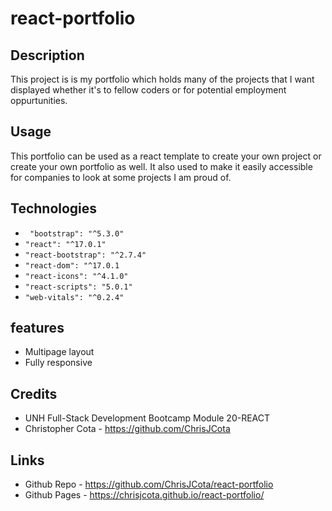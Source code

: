 # react-portfolio

## Description
This project is is my portfolio which holds many of the projects
that I want displayed whether it's to fellow coders or for potential employment oppurtunities.

## Usage
This portfolio can be used as a react template to create your own project or create your own portfolio as well. 
It also used to make it easily accessible for companies to look at some projects I am proud of. 

## Technologies
* ` "bootstrap": "^5.3.0"`
* `"react": "^17.0.1"`
* `"react-bootstrap": "^2.7.4"`
* `"react-dom": "^17.0.1`
* `"react-icons": "^4.1.0"`
* `"react-scripts": "5.0.1"`
* `"web-vitals": "^0.2.4"`

## features
* Multipage layout
* Fully responsive

## Credits
* UNH Full-Stack Development Bootcamp Module 20-REACT
* Christopher Cota - https://github.com/ChrisJCota

## Links
* Github Repo - https://github.com/ChrisJCota/react-portfolio
* Github Pages - https://chrisjcota.github.io/react-portfolio/

